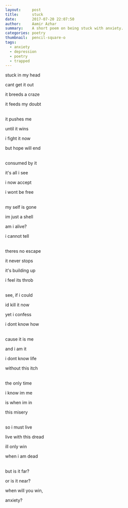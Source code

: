 ```yaml
---
layout:     post
title:      stuck
date:       2017-07-20 22:07:50
author:     Aamir Azhar
summary:    A short poem on being stuck with anxiety.
categories: poetry
thumbnail:  pencil-square-o
tags:
  - anxiety
  - depression
  - poetry
  - trapped
---
```

stuck in my head

cant get it out

it breeds a craze

it feeds my doubt

<br>
it pushes me

until it wins

i fight it now

but hope will end


<br>
consumed by it

it's all i see

i now accept

i wont be free


<br>
my self is gone

im just a shell

am i alive?

i cannot tell


<br>
theres no escape

it never stops

it's building up

i feel its throb


<br>
see, if i could

id kill it now

yet i confess

i dont know how


<br>
cause it is me

and i am it

i dont know life

without this itch

<br>
the only time

i know im me

is when im in

this misery

<br>
so i must live

live with this dread

ill only win

when i am dead

<br>
but is it far?

or is it near?

when will you win,

anxiety?
